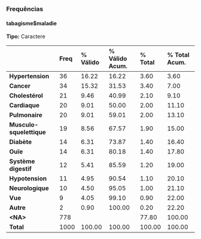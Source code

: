 ### Frequências  
#### tabagisme$maladie  
**Tipo:** Caractere  

| &nbsp;                   | Freq | % Válido | % Válido  Acum. | % Total | % Total Acum. |
|:-------------------------|:-----|:---------|:----------------|:--------|:--------------|
| **Hypertension**         | 36   | 16.22    | 16.22           | 3.60    | 3.60          |
| **Cancer**               | 34   | 15.32    | 31.53           | 3.40    | 7.00          |
| **Cholestérol**          | 21   | 9.46     | 40.99           | 2.10    | 9.10          |
| **Cardiaque**            | 20   | 9.01     | 50.00           | 2.00    | 11.10         |
| **Pulmonaire**           | 20   | 9.01     | 59.01           | 2.00    | 13.10         |
| **Musculo-squelettique** | 19   | 8.56     | 67.57           | 1.90    | 15.00         |
| **Diabète**              | 14   | 6.31     | 73.87           | 1.40    | 16.40         |
| **Ouïe**                 | 14   | 6.31     | 80.18           | 1.40    | 17.80         |
| **Système digestif**     | 12   | 5.41     | 85.59           | 1.20    | 19.00         |
| **Hypotension**          | 11   | 4.95     | 90.54           | 1.10    | 20.10         |
| **Neurologique**         | 10   | 4.50     | 95.05           | 1.00    | 21.10         |
| **Vue**                  | 9    | 4.05     | 99.10           | 0.90    | 22.00         |
| **Autre**                | 2    | 0.90     | 100.00          | 0.20    | 22.20         |
| **\<NA\>**               | 778  |          |                 | 77.80   | 100.00        |
| **Total**                | 1000 | 100.00   | 100.00          | 100.00  | 100.00        |
